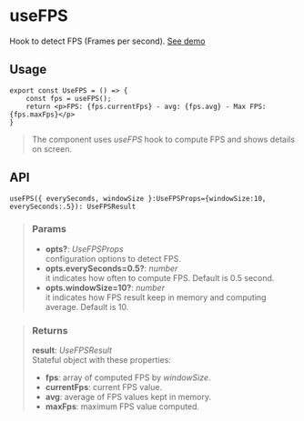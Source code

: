 # useFPS
Hook to detect FPS (Frames per second). [See demo](https://ndriadev.github.io/react-tools/#/hooks/api-dom/useFPS)

## Usage

```tsx
export const UseFPS = () => {
	const fps = useFPS();
	return <p>FPS: {fps.currentFps} - avg: {fps.avg} - Max FPS: {fps.maxFps}</p>
}
```

> The component uses _useFPS_ hook to compute FPS and shows details on screen.


## API

```tsx
useFPS({ everySeconds, windowSize }:UseFPSProps={windowSize:10, everySeconds:.5}): UseFPSResult
```

> ### Params
>
> - __opts?__: _UseFPSProps_  
configuration options to detect FPS.
> - __opts.everySeconds=0.5?__: _number_  
it indicates how often to compute FPS. Default is 0.5 second.
> - __opts.windowSize=10?__: _number_  
it indicates how FPS result keep in memory and computing average. Default is 10.
>


> ### Returns
>
> __result__:  _UseFPSResult_  
> Stateful object with these properties:
> -  __fps__: array of computed FPS by _windowSize_.
> -  __currentFps__: current FPS value.
> -  __avg__: average of FPS values kept in memory.
> -  __maxFps__: maximum FPS value computed.
>